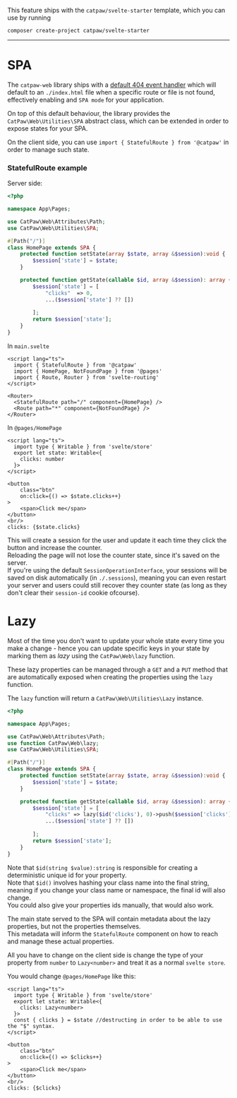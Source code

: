 This feature ships with the `catpaw/svelte-starter` template, which you can use by running<br/>
```
composer create-project catpaw/svelte-starter
```
<hr/>

# SPA

The `catpaw-web` library ships with a [default 404 event handler](./3.WebPathNotFound.md) which will default to an `./index.html` file when a specific route or file is not found, effectively enabling and `SPA mode` for your application.<br/>

On top of this default behaviour, the library provides the `CatPaw\Web\Utilities\SPA` abstract class, which can be extended in order to expose states for your SPA.<br/>

On the client side, you can use `import { StatefulRoute } from '@catpaw'` in order to manage such state.

### StatefulRoute example

Server side:
```php
<?php

namespace App\Pages;

use CatPaw\Web\Attributes\Path;
use CatPaw\Web\Utilities\SPA;

#[Path("/")]
class HomePage extends SPA {
    protected function setState(array $state, array &$session):void {
        $session['state'] = $state;
    }

    protected function getState(callable $id, array &$session): array {
        $session['state'] = [
            "clicks"  => 0,
            ...($session['state'] ?? [])
            
        ];
        return $session['state'];
    }
}
```

In `main.svelte`
```svelte
<script lang="ts">
  import { StatefulRoute } from '@catpaw'
  import { HomePage, NotFoundPage } from '@pages'
  import { Route, Router } from 'svelte-routing'
</script>

<Router>
  <StatefulRoute path="/" component={HomePage} />
  <Route path="*" component={NotFoundPage} />
</Router>
```

In `@pages/HomePage`
```svelte
<script lang="ts">
  import type { Writable } from 'svelte/store'
  export let state: Writable<{
    clicks: number
  }>
</script>

<button
    class="btn"
    on:click={() => $state.clicks++}
>
    <span>Click me</span>
</button>
<br/>
clicks: {$state.clicks}
```

This will create a session for the user and update it each time they click the button and increase the counter.<br/>
Reloading the page will not lose the counter state, since it's saved on the server.<br/>
If you're using the default `SessionOperationInterface`, your sessions will be saved on disk automatically (in `./.sessions`), meaning you can even restart your server and users could still recover they counter state (as long as they don't clear their `session-id` cookie ofcourse).

# Lazy

Most of the time you don't want to update your whole state every time you make a change - hence you can update specific keys in your state by marking them as _lazy_ using the `CatPaw\Web\lazy` function.

These lazy properties can be managed through a `GET` and a `PUT` method  that are automatically exposed when creating the properties using the `lazy` function.

The `lazy` function will return a `CatPaw\Web\Utilities\Lazy` instance.

```php
<?php

namespace App\Pages;

use CatPaw\Web\Attributes\Path;
use function CatPaw\Web\lazy;
use CatPaw\Web\Utilities\SPA;

#[Path("/")]
class HomePage extends SPA {
    protected function setState(array $state, array &$session):void {
        $session['state'] = $state;
    }

    protected function getState(callable $id, array &$session): array {
        $session['state'] = [
            "clicks" => lazy($id('clicks'), 0)->push($session['clicks'])->build(),
            ...($session['state'] ?? [])
            
        ];
        return $session['state'];
    }
}
```

Note that `$id(string $value):string` is responsible for creating a deterministic unique id for your property.<br/>
Note that `$id()` involves hashing your class name into the final string, meaning if you change your class name or namespace, the final id will also change.<br/>
You could also give your properties ids manually, that would also work.<br/>

The main state served to the SPA will contain metadata about the lazy properties, but not the properties themselves.<br/>
This metadata will inform the `StatefulRoute` component on how to reach and manage these actual properties.

All you have to change on the client side is change the type of your property from `number` to `Lazy<number>` and treat it as a normal `svelte store`.

You would change `@pages/HomePage` like this:
```svelte
<script lang="ts">
  import type { Writable } from 'svelte/store'
  export let state: Writable<{
    clicks: Lazy<number>
  }>
  const { clicks } = $state //destructing in order to be able to use the "$" syntax.
</script>

<button
    class="btn"
    on:click={() => $clicks++}
>
    <span>Click me</span>
</button>
<br/>
clicks: {$clicks}
```

